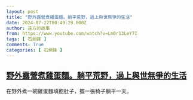 ```yaml
---
layout: post
title: "野外露營煮雞蛋麵。躺平荒野，過上與世無爭的生活"
date: 2024-07-22T00:49:29.000Z
author: 遠方的故事
from: https://www.youtube.com/watch?v=Lm0r13LeY7I
tags: [ 石炳锋 ]
comments: True
categories: [ 石炳锋 ]
---
```

<!--1721609369000-->
[野外露營煮雞蛋麵。躺平荒野，過上與世無爭的生活](https://www.youtube.com/watch?v=Lm0r13LeY7I)
------

<div>
在野外煮一碗雞蛋麵填飽肚子，擺一張椅子躺平一天。
</div>
